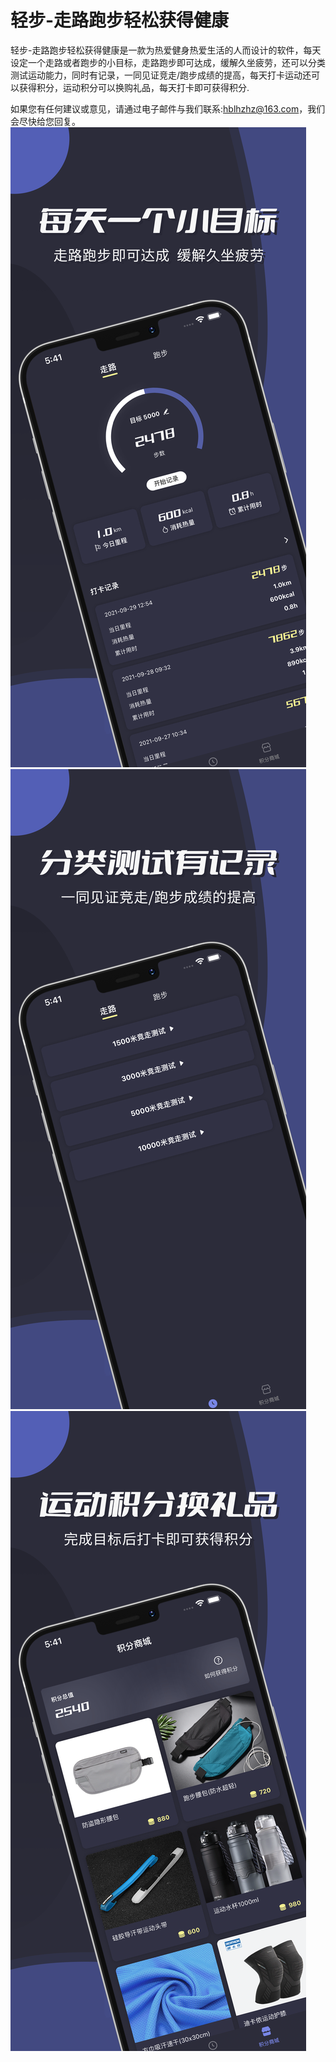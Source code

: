 # 轻步-走路跑步轻松获得健康

轻步-走路跑步轻松获得健康是一款为热爱健身热爱生活的人而设计的软件，每天设定一个走路或者跑步的小目标，走路跑步即可达成，缓解久坐疲劳，还可以分类测试运动能力，同时有记录，一同见证竞走/跑步成绩的提高，每天打卡运动还可以获得积分，运动积分可以换购礼品，每天打卡即可获得积分.

如果您有任何建议或意见，请通过电子邮件与我们联系:hblhzhz@163.com，我们会尽快给您回复。
![Image text](https://github.com/hblhzhz/Light-Step/blob/main/上架/4.png)
![Image text](https://github.com/hblhzhz/Light-Step/blob/main/上架/5.png)
![Image text](https://github.com/hblhzhz/Light-Step/blob/main/上架/6.png)

